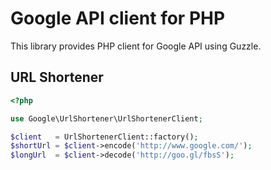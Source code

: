 # Google API client for PHP

This library provides PHP client for Google API using Guzzle.

## URL Shortener

```php
<?php

use Google\UrlShortener\UrlShortenerClient;

$client   = UrlShortenerClient::factory();
$shortUrl = $client->encode('http://www.google.com/');
$longUrl  = $client->decode('http://goo.gl/fbsS');
```